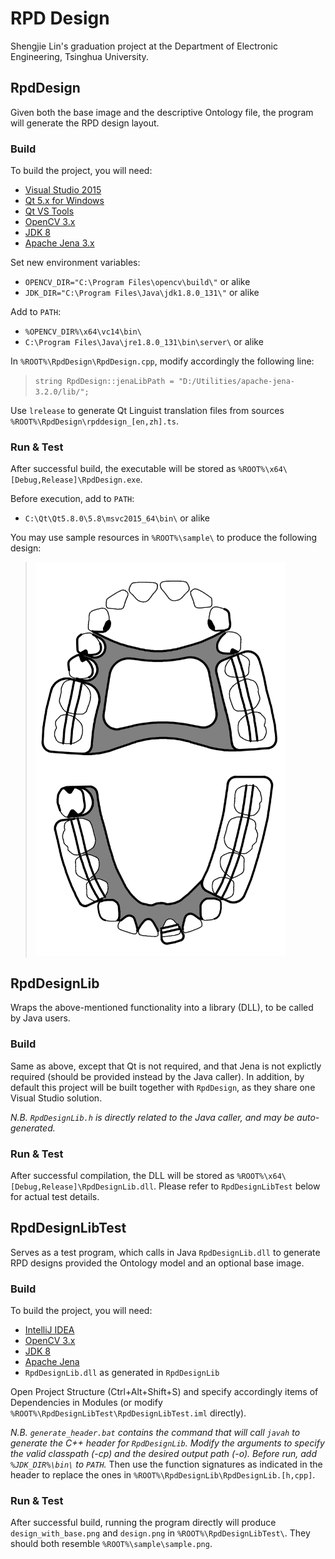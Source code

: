 # RPD Design
Shengjie Lin's graduation project at the Department of Electronic Engineering, Tsinghua University.

## RpdDesign
Given both the base image and the descriptive Ontology file, the program will generate the RPD design layout.

### Build
To build the project, you will need:
* [Visual Studio 2015](https://www.visualstudio.com/)
* [Qt 5.x for Windows](https://www.qt.io/)
* [Qt VS Tools](http://doc.qt.io/qtvstools/index.html)
* [OpenCV 3.x](http://opencv.org/)
* [JDK 8](http://www.oracle.com/technetwork/java/javase/downloads/index.html)
* [Apache Jena 3.x](https://jena.apache.org/)

Set new environment variables:
* `OPENCV_DIR="C:\Program Files\opencv\build\"` or alike
* `JDK_DIR="C:\Program Files\Java\jdk1.8.0_131\"` or alike

Add to `PATH`:
* `%OPENCV_DIR%\x64\vc14\bin\`
* `C:\Program Files\Java\jre1.8.0_131\bin\server\` or alike

In `%ROOT%\RpdDesign\RpdDesign.cpp`, modify accordingly the following line:
> `string RpdDesign::jenaLibPath = "D:/Utilities/apache-jena-3.2.0/lib/";`

Use `lrelease` to generate Qt Linguist translation files from sources `%ROOT%\RpdDesign\rpddesign_[en,zh].ts`.

### Run & Test
After successful build, the executable will be stored as `%ROOT%\x64\[Debug,Release]\RpdDesign.exe`.

Before execution, add to `PATH`:
* `C:\Qt\Qt5.8.0\5.8\msvc2015_64\bin\` or alike

You may use sample resources in `%ROOT%\sample\` to produce the following design:
> <img src=sample\sample.png width=400>

## RpdDesignLib
Wraps the above-mentioned functionality into a library (DLL), to be called by Java users.

### Build
Same as above, except that Qt is not required, and that Jena is not explictly required (should be provided instead by the Java caller). In addition, by default this project will be built together with `RpdDesign`, as they share one Visual Studio solution.

_N.B. `RpdDesignLib.h` is directly related to the Java caller, and may be auto-generated._

### Run & Test
After successful compilation, the DLL will be stored as `%ROOT%\x64\[Debug,Release]\RpdDesignLib.dll`. Please refer to `RpdDesignLibTest` below for actual test details.

## RpdDesignLibTest
Serves as a test program, which calls in Java `RpdDesignLib.dll` to generate RPD designs provided the Ontology model and an optional base image.

### Build
To build the project, you will need:
* [IntelliJ IDEA](https://www.jetbrains.com/idea/)
* [OpenCV 3.x](http://opencv.org/)
* [JDK 8](http://www.oracle.com/technetwork/java/javase/downloads/index.html)
* [Apache Jena](https://jena.apache.org/)
* `RpdDesignLib.dll` as generated in `RpdDesignLib`

Open Project Structure (Ctrl+Alt+Shift+S) and specify accordingly items of Dependencies in Modules (or modify `%ROOT%\RpdDesignLibTest\RpdDesignLibTest.iml` directly).

_N.B. `generate_header.bat` contains the command that will call `javah` to generate the C++ header for `RpdDesignLib`. Modify the arguments to specify the valid classpath (-cp) and the desired output path (-o). Before run, add `%JDK_DIR%\bin\` to `PATH`._ Then use the function signatures as indicated in the header to replace the ones in `%ROOT%\RpdDesignLib\RpdDesignLib.[h,cpp]`.

### Run & Test
After successful build, running the program directly will produce `design_with_base.png` and `design.png` in `%ROOT%\RpdDesignLibTest\`. They should both resemble `%ROOT%\sample\sample.png`.
